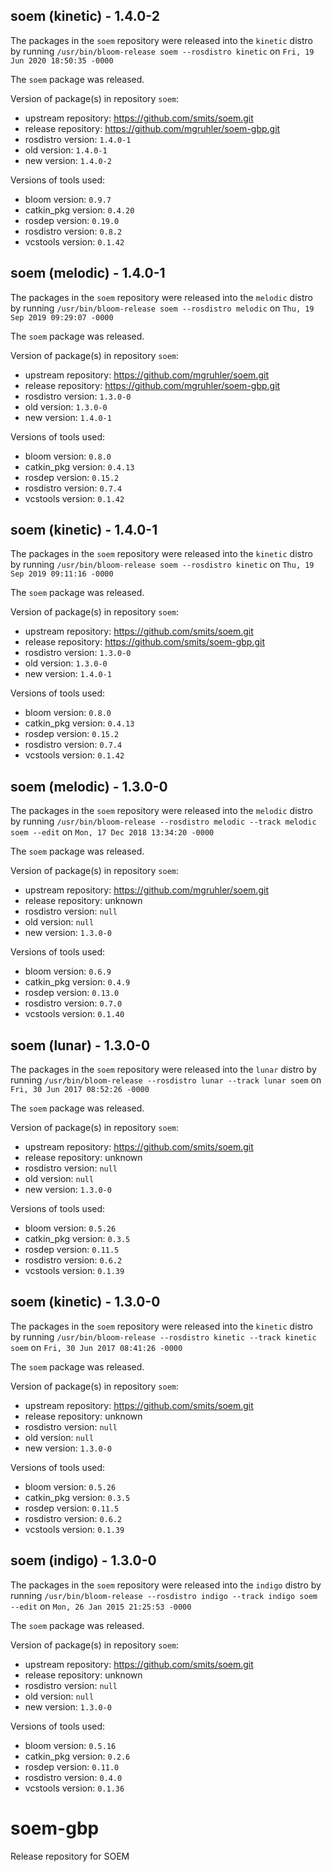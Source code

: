 ## soem (kinetic) - 1.4.0-2

The packages in the `soem` repository were released into the `kinetic` distro by running `/usr/bin/bloom-release soem --rosdistro kinetic` on `Fri, 19 Jun 2020 18:50:35 -0000`

The `soem` package was released.

Version of package(s) in repository `soem`:

- upstream repository: https://github.com/smits/soem.git
- release repository: https://github.com/mgruhler/soem-gbp.git
- rosdistro version: `1.4.0-1`
- old version: `1.4.0-1`
- new version: `1.4.0-2`

Versions of tools used:

- bloom version: `0.9.7`
- catkin_pkg version: `0.4.20`
- rosdep version: `0.19.0`
- rosdistro version: `0.8.2`
- vcstools version: `0.1.42`


## soem (melodic) - 1.4.0-1

The packages in the `soem` repository were released into the `melodic` distro by running `/usr/bin/bloom-release soem --rosdistro melodic` on `Thu, 19 Sep 2019 09:29:07 -0000`

The `soem` package was released.

Version of package(s) in repository `soem`:

- upstream repository: https://github.com/mgruhler/soem.git
- release repository: https://github.com/mgruhler/soem-gbp.git
- rosdistro version: `1.3.0-0`
- old version: `1.3.0-0`
- new version: `1.4.0-1`

Versions of tools used:

- bloom version: `0.8.0`
- catkin_pkg version: `0.4.13`
- rosdep version: `0.15.2`
- rosdistro version: `0.7.4`
- vcstools version: `0.1.42`


## soem (kinetic) - 1.4.0-1

The packages in the `soem` repository were released into the `kinetic` distro by running `/usr/bin/bloom-release soem --rosdistro kinetic` on `Thu, 19 Sep 2019 09:11:16 -0000`

The `soem` package was released.

Version of package(s) in repository `soem`:

- upstream repository: https://github.com/smits/soem.git
- release repository: https://github.com/smits/soem-gbp.git
- rosdistro version: `1.3.0-0`
- old version: `1.3.0-0`
- new version: `1.4.0-1`

Versions of tools used:

- bloom version: `0.8.0`
- catkin_pkg version: `0.4.13`
- rosdep version: `0.15.2`
- rosdistro version: `0.7.4`
- vcstools version: `0.1.42`


## soem (melodic) - 1.3.0-0

The packages in the `soem` repository were released into the `melodic` distro by running `/usr/bin/bloom-release --rosdistro melodic --track melodic soem --edit` on `Mon, 17 Dec 2018 13:34:20 -0000`

The `soem` package was released.

Version of package(s) in repository `soem`:

- upstream repository: https://github.com/mgruhler/soem.git
- release repository: unknown
- rosdistro version: `null`
- old version: `null`
- new version: `1.3.0-0`

Versions of tools used:

- bloom version: `0.6.9`
- catkin_pkg version: `0.4.9`
- rosdep version: `0.13.0`
- rosdistro version: `0.7.0`
- vcstools version: `0.1.40`


## soem (lunar) - 1.3.0-0

The packages in the `soem` repository were released into the `lunar` distro by running `/usr/bin/bloom-release --rosdistro lunar --track lunar soem` on `Fri, 30 Jun 2017 08:52:26 -0000`

The `soem` package was released.

Version of package(s) in repository `soem`:

- upstream repository: https://github.com/smits/soem.git
- release repository: unknown
- rosdistro version: `null`
- old version: `null`
- new version: `1.3.0-0`

Versions of tools used:

- bloom version: `0.5.26`
- catkin_pkg version: `0.3.5`
- rosdep version: `0.11.5`
- rosdistro version: `0.6.2`
- vcstools version: `0.1.39`


## soem (kinetic) - 1.3.0-0

The packages in the `soem` repository were released into the `kinetic` distro by running `/usr/bin/bloom-release --rosdistro kinetic --track kinetic soem` on `Fri, 30 Jun 2017 08:41:26 -0000`

The `soem` package was released.

Version of package(s) in repository `soem`:

- upstream repository: https://github.com/smits/soem.git
- release repository: unknown
- rosdistro version: `null`
- old version: `null`
- new version: `1.3.0-0`

Versions of tools used:

- bloom version: `0.5.26`
- catkin_pkg version: `0.3.5`
- rosdep version: `0.11.5`
- rosdistro version: `0.6.2`
- vcstools version: `0.1.39`


## soem (indigo) - 1.3.0-0

The packages in the `soem` repository were released into the `indigo` distro by running `/usr/bin/bloom-release --rosdistro indigo --track indigo soem --edit` on `Mon, 26 Jan 2015 21:25:53 -0000`

The `soem` package was released.

Version of package(s) in repository `soem`:
- upstream repository: https://github.com/smits/soem.git
- release repository: unknown
- rosdistro version: `null`
- old version: `null`
- new version: `1.3.0-0`

Versions of tools used:
- bloom version: `0.5.16`
- catkin_pkg version: `0.2.6`
- rosdep version: `0.11.0`
- rosdistro version: `0.4.0`
- vcstools version: `0.1.36`


# soem-gbp
Release repository for SOEM
